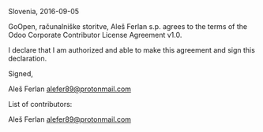 Slovenia, 2016-09-05

GoOpen, računalniške storitve, Aleš Ferlan s.p. agrees to the terms of the
Odoo Corporate Contributor License Agreement v1.0.

I declare that I am authorized and able to make this agreement and sign this
declaration.

Signed,

Aleš Ferlan alefer89@protonmail.com

List of contributors:

Aleš Ferlan alefer89@protonmail.com

